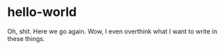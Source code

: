 # hello-world
Oh, shit. Here we go again. Wow, I even overthink what I want to write in these things.
